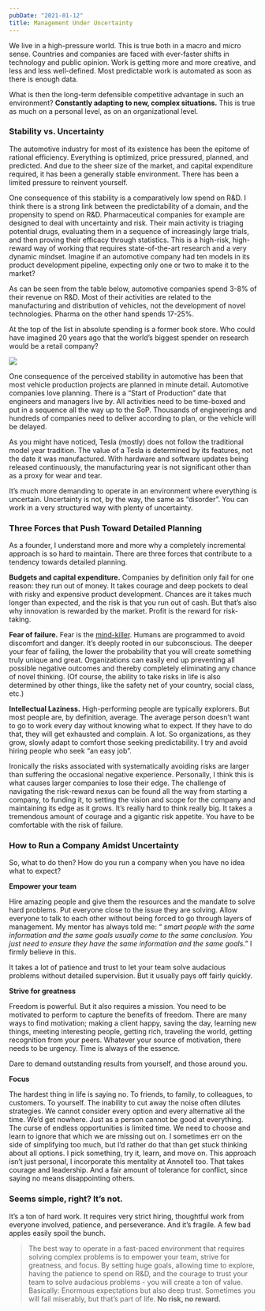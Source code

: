 ```yaml
---
pubDate: "2021-01-12"
title: Management Under Uncertainty
---
```


We live in a high-pressure world. This is true both in a macro and micro sense. Countries and companies are faced with
ever-faster shifts in technology and public opinion. Work is getting more and more creative, and less and less
well-defined. Most predictable work is automated as soon as there is enough data.

What is then the long-term defensible competitive advantage in such an environment? **Constantly adapting to new,
complex situations.** This is true as much on a personal level, as on an organizational level.

### Stability vs. Uncertainty

The automotive industry for most of its existence has been the epitome of rational efficiency. Everything is optimized,
price pressured, planned, and predicted. And due to the sheer size of the market, and capital expenditure required, it
has been a generally stable environment. There has been a limited pressure to reinvent yourself.

One consequence of this stability is a comparatively low spend on R&D. I think there is a strong link between the
predictability of a domain, and the propensity to spend on R&D. Pharmaceutical companies for example are designed to
deal with uncertainty and risk. Their main activity is triaging potential drugs, evaluating them in a sequence of
increasingly large trials, and then proving their efficacy through statistics. This is a high-risk, high-reward way of
working that requires state-of-the-art research and a very dynamic mindset. Imagine if an automotive company had ten
models in its product development pipeline, expecting only one or two to make it to the market?

As can be seen from the table below, automotive companies spend 3-8% of their revenue on R&D. Most of their activities
are related to the manufacturing and distribution of vehicles, not the development of novel technologies. Pharma on the
other hand spends 17-25%.

At the top of the list in absolute spending is a former book store. Who could have imagined 20 years ago that the
world’s biggest spender on research would be a retail company?

![](https://storage.googleapis.com/langkilde-se-images/5a0c9298-4074-43e5-8687-850b6d57c535.jpeg)

One consequence of the perceived stability in automotive has been that most vehicle production projects are planned in
minute detail. Automotive companies love planning. There is a “Start of Production” date that engineers and managers
live by. All activities need to be time-boxed and put in a sequence all the way up to the SoP. Thousands of engineerings
and hundreds of companies need to deliver according to plan, or the vehicle will be delayed.

As you might have noticed, Tesla (mostly) does not follow the traditional model year tradition. The value of a Tesla is
determined by its features, not the date it was manufactured. With hardware and software updates being released
continuously, the manufacturing year is not significant other than as a proxy for wear and tear.

It’s much more demanding to operate in an environment where everything is uncertain. Uncertainty is not, by the way, the
same as “disorder”. You can work in a very structured way with plenty of uncertainty.

### Three Forces that Push Toward Detailed Planning

As a founder, I understand more and more why a completely incremental approach is so hard to maintain. There are three
forces that contribute to a tendency towards detailed planning.

**Budgets and capital expenditure.** Companies by definition only fail for one reason: they run out of money. It takes
courage and deep pockets to deal with risky and expensive product development. Chances are it takes much longer than
expected, and the risk is that you run out of cash. But that’s also why innovation is rewarded by the market. Profit is
the reward for risk-taking.

**Fear of failure.** Fear is the [mind-killer](https://dune.fandom.com/wiki/Litany_Against_Fear). Humans are programmed
to avoid discomfort and danger. It’s deeply rooted in our subconscious. The deeper your fear of failing, the lower the
probability that you will create something truly unique and great. Organizations can easily end up preventing all
possible negative outcomes and thereby completely eliminating any chance of novel thinking. (Of course, the ability to
take risks in life is also determined by other things, like the safety net of your country, social class, etc.)

**Intellectual Laziness.** High-performing people are typically explorers. But most people are, by definition, average.
The average person doesn’t want to go to work every day without knowing what to expect. If they have to do that, they
will get exhausted and complain. A lot. So organizations, as they grow, slowly adapt to comfort those seeking
predictability. I try and avoid hiring people who seek “an easy job”.

Ironically the risks associated with systematically avoiding risks are larger than suffering the occasional negative
experience. Personally, I think this is what causes larger companies to lose their edge. The challenge of navigating the
risk-reward nexus can be found all the way from starting a company, to funding it, to setting the vision and scope for
the company and maintaining its edge as it grows. It’s really hard to think really big. It takes a tremendous amount of
courage and a gigantic risk appetite. You have to be comfortable with the risk of failure.

### How to Run a Company Amidst Uncertainty

So, what to do then? How do you run a company when you have no idea what to expect?

**Empower your team**

Hire amazing people and give them the resources and the mandate to solve hard problems. Put everyone close to the issue
they are solving. Allow everyone to talk to each other without being forced to go through layers of management. My
mentor has always told me: “ _smart people with the same information and the same goals usually come to the same
conclusion. You just need to ensure they have the same information and the same goals.”_ I firmly believe in this.

It takes a lot of patience and trust to let your team solve audacious problems without detailed supervision. But it
usually pays off fairly quickly.

**Strive for greatness**

Freedom is powerful. But it also requires a mission. You need to be motivated to perform to capture the benefits of
freedom. There are many ways to find motivation; making a client happy, saving the day, learning new things, meeting
interesting people, getting rich, traveling the world, getting recognition from your peers. Whatever your source of
motivation, there needs to be urgency. Time is always of the essence.

Dare to demand outstanding results from yourself, and those around you.

**Focus**

The hardest thing in life is saying no. To friends, to family, to colleagues, to customers. To yourself. The inability
to cut away the noise often dilutes strategies. We cannot consider every option and every alternative all the time. We’d
get nowhere. Just as a person cannot be good at everything. The curse of endless opportunities is limited time. We need
to choose and learn to ignore that which we are missing out on. I sometimes err on the side of simplifying too much, but
I’d rather do that than get stuck thinking about all options. I pick something, try it, learn, and move on. This
approach isn’t just personal, I incorporate this mentality at Annotell too. That takes courage and leadership. And a
fair amount of tolerance for conflict, since saying no means disappointing others.

### Seems simple, right? It’s not.

It’s a ton of hard work. It requires very strict hiring, thoughtful work from
everyone involved, patience, and perseverance. And it’s fragile. A few bad apples easily spoil the bunch.

> The best way to operate in a fast-paced environment that requires solving complex problems is to empower your team,
> strive for greatness, and focus. By setting huge goals, allowing time to explore, having the patience to spend on R&D,
> and the courage to trust your team to solve audacious problems - you will create a ton of value. Basically: Enormous
> expectations but also deep trust. Sometimes you will fail miserably, but that’s part of life. **No risk, no reward.**